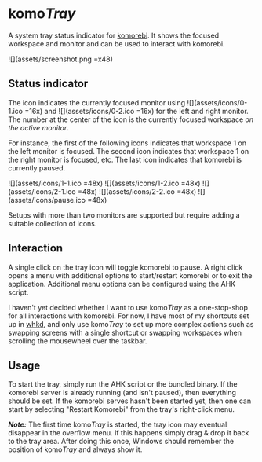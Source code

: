 # komo*Tray*

A system tray status indicator for [komorebi](https://github.com/LGUG2Z/komorebi/). It shows the focused workspace and monitor and can be used to interact with komorebi.

![](assets/screenshot.png =x48)

## Status indicator

The icon indicates the currently focused monitor using ![](assets/icons/0-1.ico =16x) and ![](assets/icons/0-2.ico =16x) for the left and right monitor. The number at the center of the icon is the currently focused workspace *on the active monitor*.

For instance, the first of the following icons indicates that workspace 1 on the left monitor is focused. The second icon indicates that workspace 1 on the right monitor is focused, etc. The last icon indicates that komorebi is currently paused.

![](assets/icons/1-1.ico =48x)
![](assets/icons/1-2.ico =48x)
![](assets/icons/2-1.ico =48x)
![](assets/icons/2-2.ico =48x)
![](assets/icons/pause.ico =48x)

Setups with more than two monitors are supported but require adding a suitable collection of icons.

## Interaction

A single click on the tray icon will toggle komorebi to pause. A right click opens a menu with additional options to start/restart komorebi or to exit the application. Additional menu options can be configured using the AHK script.

I haven't yet decided whether I want to use komo*Tray* as a one-stop-shop for all interactions with komorebi. For now, I have most of my shortcuts set up in [whkd](https://github.com/LGUG2Z/whkd), and only use komo*Tray* to set up more complex actions such as swapping screens with a single shortcut or swapping workspaces when scrolling the mousewheel over the taskbar.

## Usage

To start the tray, simply run the AHK script or the bundled binary. If the komorebi server is already running (and isn't paused), then everything should be set. If the komorebi serves hasn't been started yet, then one can start by selecting "Restart Komorebi" from the tray's right-click menu.

***Note:*** The first time komo*Tray* is started, the tray icon may eventual disappear in the overflow menu. If this happens simply drag & drop it back to the tray area. After doing this once, Windows should remember the position of komo*Tray* and always show it.


